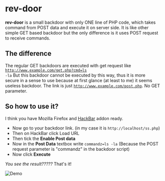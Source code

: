 # rev-door
**rev-door** is a small backdoor with only ONE line of PHP code, which takes command from POST data and execute it on server side. It is like other simple GET based backdoor but the only difference is it uses POST request to receive commands.


The difference
-----
The regular GET backdoors are executed with get request like <code>http://www.example.com/get.php?cmd=ls -la</code>
But this backdoor cannot be executed by this way, thus it is more secure in a sense to use because at first glance (at least to me) it seems useless backdoor.
The link is just <code>http://www.example.com/post.php</code>. No GET parameter.

So how to use it?
-----
I think you have Mozilla Firefox and [HackBar](https://addons.mozilla.org/en-US/firefox/addon/hackbar/) addon ready.

* Now go to your backdoor link. (in my case it is <code>http://localhost/ss.php</code>)
* Then on HackBar click Load URL
* Then tick the **Enable Post data**
* Now in the **Post Data** textbox write <code>commandz=ls -la</code>  (Because the POST request parameter is "commandz" in the backdoor script)
* Now click **Execute**

*You see the result?????*
That's it! 



![Demo](http://i.imgur.com/CW5xDlN.png "Demo Image")
